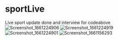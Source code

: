 # sportLive
Live sport update done and interview for codeabove
![Screenshot_1661224906](https://user-images.githubusercontent.com/48127994/186062448-8e081dff-99a8-4097-8383-9392ceedabc9.png)
![Screenshot_1661224919](https://user-images.githubusercontent.com/48127994/186062470-f95d9892-d9f4-4bfa-bec9-4727f4156fa6.png)
![Screenshot_1661224901](https://user-images.githubusercontent.com/48127994/186062473-54623944-3fcc-41d5-9136-910b84a99c96.png)
![Screenshot_1661156293](https://user-images.githubusercontent.com/48127994/186062480-490afe99-b56f-4a26-818a-014a57c13e57.png)
